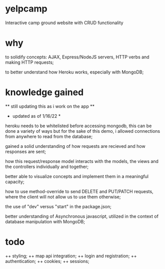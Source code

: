 # yelpcamp
Interactive camp ground website with CRUD functionality
# why
to solidify concepts: AJAX, Express/NodeJS servers, HTTP verbs and making HTTP requests;

to better understand how Heroku works, especially with MongoDB;
# knowledge gained

** still updating this as i work on the app **
* updated as of 1/16/22 *

heroku needs to be whitelisted before accessing mongodb, this can be done a variety of ways
but for the sake of this demo, i allowed connections from anywhere to read from the database;

gained a solid understanding of how requests are recieved and how responses are sent;

how this request/response model interacts with the models, the views and the controllers individually and together;

better able to visualize concepts and implement them in a meaningful capacity;

how to use method-override to send DELETE and PUT/PATCH requests, where the client will not allow us to use them otherwise;

the use of "dev" versus "start" in the package.json;

better understanding of Asynchronous javascript, utilized in the context of database manipulation with MongoDB;

# todo
++ styling;
++ map api integration;
++ login and registration;
++ authentication;
++ cookies;
++ sessions;
